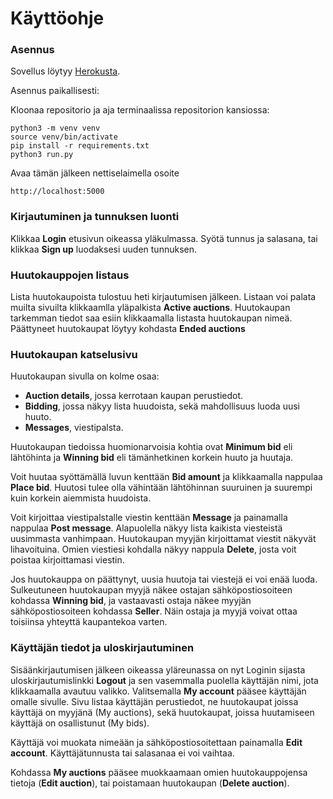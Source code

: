 # Käyttöohje

### Asennus

Sovellus löytyy [Herokusta](https://hhuutokauppa.herokuapp.com).

Asennus paikallisesti:

Kloonaa repositorio ja aja terminaalissa repositorion kansiossa:

    python3 -m venv venv
    source venv/bin/activate
    pip install -r requirements.txt
    python3 run.py

Avaa tämän jälkeen nettiselaimella osoite

    http://localhost:5000


### Kirjautuminen ja tunnuksen luonti

Klikkaa **Login** etusivun oikeassa yläkulmassa. 
Syötä tunnus ja salasana, tai klikkaa **Sign up** luodaksesi uuden tunnuksen.


### Huutokauppojen listaus

Lista huutokaupoista tulostuu heti kirjautumisen jälkeen.
Listaan voi palata muilta sivuilta klikkaamlla yläpalkista **Active auctions**.
Huutokaupan tarkemman tiedot saa esiin klikkaamalla listasta huutokaupan nimeä.
Päättyneet huutokaupat löytyy kohdasta **Ended auctions**


### Huutokaupan katselusivu

Huutokaupan sivulla on kolme osaa: 
* **Auction details**, jossa kerrotaan kaupan perustiedot.
* **Bidding**, jossa näkyy lista huudoista, sekä mahdollisuus luoda uusi huuto.
* **Messages**, viestipalsta.

Huutokaupan tiedoissa huomionarvoisia kohtia ovat **Minimum bid** eli
lähtöhinta ja **Winning bid** eli tämänhetkinen korkein huuto ja huutaja.

Voit huutaa syöttämällä luvun kenttään **Bid amount** ja klikkaamalla
nappulaa **Place bid**. Huutosi tulee olla vähintään lähtöhinnan suuruinen
ja suurempi kuin korkein aiemmista huudoista. 

Voit kirjoittaa viestipalstalle viestin kenttään **Message** ja painamalla
nappulaa **Post message**. Alapuolella näkyy lista kaikista viesteistä
uusimmasta vanhimpaan. Huutokaupan myyjän kirjoittamat viestit näkyvät
lihavoituina. Omien viestiesi kohdalla näkyy nappula **Delete**, josta
voit poistaa kirjoittamasi viestin.

Jos huutokauppa on päättynyt, uusia huutoja tai viestejä ei voi enää luoda.
Sulkeutuneen huutokaupan myyjä näkee ostajan sähköpostiosoiteen kohdassa
**Winning bid**, ja vastaavasti ostaja näkee myyjän sähköpostiosoiteen
kohdassa **Seller**. Näin ostaja ja myyjä voivat ottaa toisiinsa yhteyttä
kaupantekoa varten.


### Käyttäjän tiedot ja uloskirjautuminen

Sisäänkirjautumisen jälkeen oikeassa yläreunassa on nyt Loginin sijasta
uloskirjautumislinkki **Logout** ja sen vasemmalla puolella käyttäjän nimi,
jota klikkaamalla avautuu valikko. Valitsemalla **My account** pääsee
käyttäjän omalle sivulle. Sivu listaa käyttäjän perustiedot, ne huutokaupat
joissa käyttäjä on myyjänä (My auctions), sekä huutokaupat,
joissa huutamiseen käyttäjä on osallistunut (My bids).

Käyttäjä voi muokata nimeään ja sähköpostiosoitettaan painamalla **Edit account**.
Käyttäjätunnusta tai salasanaa ei voi vaihtaa.

Kohdassa **My auctions** pääsee muokkaamaan omien huutokauppojensa tietoja (**Edit auction**),
tai poistamaan huutokaupan (**Delete auction**).
